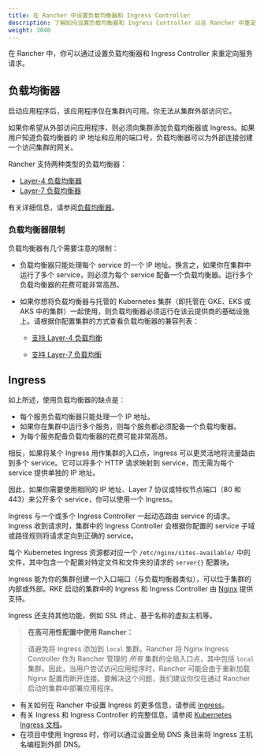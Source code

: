 ```yaml
---
title: 在 Rancher 中设置负载均衡器和 Ingress Controller
description: 了解如何设置负载均衡器和 Ingress Controller 以在 Rancher 中重定向服务请求，并了解负载均衡器的限制
weight: 3040
---
```


在 Rancher 中，你可以通过设置负载均衡器和 Ingress Controller 来重定向服务请求。

## 负载均衡器

启动应用程序后，该应用程序仅在集群内可用。你无法从集群外部访问它。

如果你希望从外部访问应用程序，则必须向集群添加负载均衡器或 Ingress。如果用户知道负载均衡器的 IP 地址和应用的端口号，负载均衡器可以为外部连接创建一个访问集群的网关。

Rancher 支持两种类型的负载均衡器：

- [Layer-4 负载均衡器]({{<baseurl>}}/rancher/v2.6/en/k8s-in-rancher/load-balancers-and-ingress/load-balancers/#layer-4-load-balancer)
- [Layer-7 负载均衡器]({{<baseurl>}}/rancher/v2.6/en/k8s-in-rancher/load-balancers-and-ingress/load-balancers/#layer-7-load-balancer)

有关详细信息，请参阅[负载均衡器]({{<baseurl>}}/rancher/v2.6/en/k8s-in-rancher/load-balancers-and-ingress/load-balancers)。

### 负载均衡器限制

负载均衡器有几个需要注意的限制：

- 负载均衡器只能处理每个 service 的一个 IP 地址。换言之，如果你在集群中运行了多个 service，则必须为每个 service 配备一个负载均衡器。运行多个负载均衡器的花费可能非常高昂。

- 如果你想将负载均衡器与托管的 Kubernetes 集群（即托管在 GKE、EKS 或 AKS 中的集群）一起使用，则负载均衡器必须运行在该云提供商的基础设施上。请根据你配置集群的方式查看负载均衡器的兼容列表：


   - [支持 Layer-4 负载均衡]({{<baseurl>}}/rancher/v2.6/en/k8s-in-rancher/load-balancers-and-ingress/load-balancers/#support-for-layer-4-load-balancing)

   - [支持 Layer-7 负载均衡]({{<baseurl>}}/rancher/v2.6/en/k8s-in-rancher/load-balancers-and-ingress/load-balancers/#support-for-layer-7-load-balancing)

## Ingress

如上所述，使用负载均衡器的缺点是：

- 每个服务负载均衡器只能处理一个 IP 地址。
- 如果你在集群中运行多个服务，则每个服务都必须配备一个负载均衡器。
- 为每个服务配备负载均衡器的花费可能非常高昂。

相反，如果将某个 Ingress 用作集群的入口点，Ingress 可以更灵活地将流量路由到多个 service。它可以将多个 HTTP 请求映射到 service，而无需为每个 service 提供单独的 IP 地址。

因此，如果你需要使用相同的 IP 地址、Layer 7 协议或特权节点端口（80 和 443）来公开多个 service，你可以使用一个 Ingress。

Ingress 与一个或多个 Ingress Controller 一起动态路由 service 的请求。Ingress 收到请求时，集群中的 Ingress Controller 会根据你配置的 service 子域或路径规则将请求定向到正确的 service。

每个 Kubernetes Ingress 资源都对应一个 `/etc/nginx/sites-available/` 中的文件，其中包含一个配置对特定文件和文件夹的请求的 `server{}` 配置块。

Ingress 能为你的集群创建一个入口端口（与负载均衡器类似），可以位于集群的内部或外部。RKE 启动的集群中的 Ingress 和 Ingress Controller 由 [Nginx](https://www.nginx.com/) 提供支持。

Ingress 还支持其他功能，例如 SSL 终止、基于名称的虚拟主机等。

> **在高可用性配置中使用 Rancher：**
>
> 请避免将 Ingress 添加到 `local` 集群。Rancher 将 Nginx Ingress Controller 作为 Rancher 管理的 _所有_ 集群的全局入口点，其中包括 `local` 集群。因此，当用户尝试访问应用程序时，Rancher 可能会由于重新加载 Nginx 配置而断开连接。要解决这个问题，我们建议你仅在通过 Rancher 启动的集群中部署应用程序。

- 有关如何在 Rancher 中设置 Ingress 的更多信息，请参阅 [Ingress]({{<baseurl>}}/rancher/v2.6/en/k8s-in-rancher/load-balancers-and-ingress/ingress)。
- 有关 Ingress 和 Ingress Controller 的完整信息，请参阅 [Kubernetes Ingress 文档](https://kubernetes.io/docs/concepts/services-networking/ingress/)。
- 在项目中使用 Ingress 时，你可以通过设置全局 DNS 条目来将 Ingress 主机名编程到外部 DNS。
